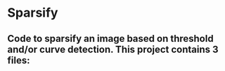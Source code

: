 # Sparsify
Code to sparsify an image based on threshold and/or curve detection. This project contains 3 files:
- 
